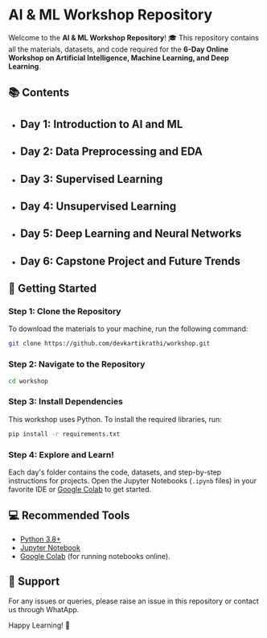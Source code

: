 # AI & ML Workshop Repository  

Welcome to the **AI & ML Workshop Repository**! 🎓 This repository contains all the materials, datasets, and code required for the **6-Day Online Workshop on Artificial Intelligence, Machine Learning, and Deep Learning**.  

## 📚 Contents  
- **Day 1: Introduction to AI and ML**  
  -   

- **Day 2: Data Preprocessing and EDA**  
  - 

- **Day 3: Supervised Learning**  
  - 

- **Day 4: Unsupervised Learning**  
  - 

- **Day 5: Deep Learning and Neural Networks**  
  - 

- **Day 6: Capstone Project and Future Trends**  
  -  

## 🚀 Getting Started  

### Step 1: Clone the Repository  
To download the materials to your machine, run the following command:  
```bash
git clone https://github.com/devkartikrathi/workshop.git
```

### Step 2: Navigate to the Repository  
```bash
cd workshop
```

### Step 3: Install Dependencies  
This workshop uses Python. To install the required libraries, run:  
```bash
pip install -r requirements.txt
```

### Step 4: Explore and Learn!  
Each day's folder contains the code, datasets, and step-by-step instructions for projects. Open the Jupyter Notebooks (`.ipynb` files) in your favorite IDE or [Google Colab](https://colab.research.google.com/) to get started.  

## 💻 Recommended Tools  
- [Python 3.8+](https://www.python.org/)  
- [Jupyter Notebook](https://jupyter.org/)  
- [Google Colab](https://colab.research.google.com/) (for running notebooks online).  

## 🙋 Support  
For any issues or queries, please raise an issue in this repository or contact us through WhatApp.  

Happy Learning! 🌟  

